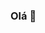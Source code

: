 ### Olá 👋

<!--
**saabarbosa/saabarbosa** is a ✨ _special_ ✨ repository because its `README.md` (this file) appears on your GitHub profile.

## Sérgio Barbosa

### Diretor da i9Ti Soluções em TI e Founder Devworkplace

- 🔭 Atualmente trabalhando em Projetos usando Microsoft 365, Firebase e NodeJS
- 🌱 Atualmente estudando novas linguagens/frameworks (Python/React/NodeJS/Vue/...)
- 👯 Conhecimento e experiêcia em projetos SharePoint, 365, BotFramework, C#, Java, JavaScript, JQuery
- 🤔 Possuo algumas certificações da Microsoft, Adobe e IBM
- 💬 Mestre em Engenharia de Software e Especialista em Gestão de Projetos de TI 

:email: &nbsp; Linkedin: [![Linkedin Badge](https://img.shields.io/badge/LinkedIn-klaus--dellano-blue)](https://www.linkedin.com/in/saabarbosa/) 
[![Gmail Badge](https://img.shields.io/badge/-klaus.dd.sa@gmail.com-c14438?style=flat-square&logo=Gmail&logoColor=white&link=mailto:saabarbosa@gmail.com)](mailto:saabarbosa@gmail.com)
